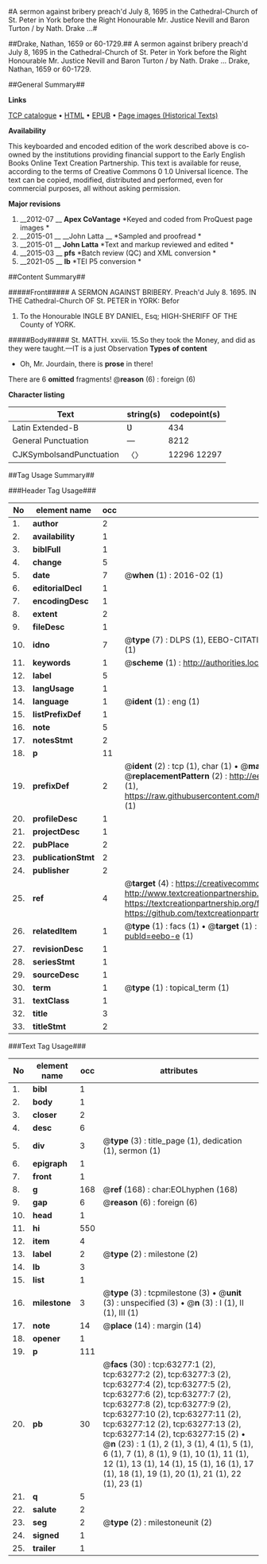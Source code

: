 #A sermon against bribery preach'd July 8, 1695 in the Cathedral-Church of St. Peter in York before the Right Honourable Mr. Justice Nevill and Baron Turton / by Nath. Drake ...#

##Drake, Nathan, 1659 or 60-1729.##
A sermon against bribery preach'd July 8, 1695 in the Cathedral-Church of St. Peter in York before the Right Honourable Mr. Justice Nevill and Baron Turton / by Nath. Drake ...
Drake, Nathan, 1659 or 60-1729.

##General Summary##

**Links**

[TCP catalogue](http://www.ota.ox.ac.uk/tcp/)  • 
[HTML](http://tei.it.ox.ac.uk/tcp/Texts-HTML/free/A36/A36514.html)  • 
[EPUB](http://tei.it.ox.ac.uk/tcp/Texts-EPUB/free/A36/A36514.epub) • 
[Page images (Historical Texts)](https://historicaltexts.jisc.ac.uk/eebo-12562773e)

**Availability**

This keyboarded and encoded edition of the work described above is co-owned by the
    institutions providing financial support to the Early English Books Online Text Creation
    Partnership. This text is available for reuse, according to the terms of  Creative Commons 0 1.0 Universal
    licence. The text can be copied, modified, distributed and performed, even for commercial
    purposes, all without asking permission.

**Major revisions**

1. __2012-07 __ __Apex CoVantage__ *Keyed and coded from ProQuest page images *
1. __2015-01 __ __John Latta __ *Sampled and proofread *
1. __2015-01 __ __John Latta__ *Text and markup reviewed and edited *
1. __2015-03 __ __pfs__ *Batch review (QC) and XML conversion *
1. __2021-05 __ __lb__ *TEI P5 conversion *

##Content Summary##

#####Front#####
A SERMON AGAINST BRIBERY. Preach'd July 8. 1695. IN THE Cathedral-Church OF St. PETER in YORK: Befor
1. To the Honourable INGLE BY DANIEL, Esq; HIGH-SHERIFF OF THE County of YORK.

#####Body#####
St. MATTH. xxviii. 15.So they took the Money, and did as they were taught.—IT is a just Observation 
**Types of content**

  * Oh, Mr. Jourdain, there is **prose** in there!

There are 6 **omitted** fragments! 
 @__reason__ (6) : foreign (6)

**Character listing**


|Text|string(s)|codepoint(s)|
|---|---|---|
|Latin Extended-B|Ʋ|434|
|General Punctuation|—|8212|
|CJKSymbolsandPunctuation|〈〉|12296 12297|

##Tag Usage Summary##

###Header Tag Usage###

|No|element name|occ|attributes|
|---|---|---|---|
|1.|__author__|2||
|2.|__availability__|1||
|3.|__biblFull__|1||
|4.|__change__|5||
|5.|__date__|7| @__when__ (1) : 2016-02 (1)|
|6.|__editorialDecl__|1||
|7.|__encodingDesc__|1||
|8.|__extent__|2||
|9.|__fileDesc__|1||
|10.|__idno__|7| @__type__ (7) : DLPS (1), EEBO-CITATION (1), VID (1), EEBO-PROQUEST (1), STC (2), OCLC (1)|
|11.|__keywords__|1| @__scheme__ (1) : http://authorities.loc.gov/ (1)|
|12.|__label__|5||
|13.|__langUsage__|1||
|14.|__language__|1| @__ident__ (1) : eng (1)|
|15.|__listPrefixDef__|1||
|16.|__note__|5||
|17.|__notesStmt__|2||
|18.|__p__|11||
|19.|__prefixDef__|2| @__ident__ (2) : tcp (1), char (1)  •  @__matchPattern__ (2) : ([0-9\-]+):([0-9IVX]+) (1), (.+) (1)  •  @__replacementPattern__ (2) : http://eebo.chadwyck.com/downloadtiff?vid=$1&page=$2 (1), https://raw.githubusercontent.com/textcreationpartnership/Texts/master/tcpchars.xml#$1 (1)|
|20.|__profileDesc__|1||
|21.|__projectDesc__|1||
|22.|__pubPlace__|2||
|23.|__publicationStmt__|2||
|24.|__publisher__|2||
|25.|__ref__|4| @__target__ (4) : https://creativecommons.org/publicdomain/zero/1.0/ (1), http://www.textcreationpartnership.org/docs/. (1), https://textcreationpartnership.org/faq/#faq05 (1), https://github.com/textcreationpartnership (1)|
|26.|__relatedItem__|1| @__type__ (1) : facs (1)  •  @__target__ (1) : https://data.historicaltexts.jisc.ac.uk/view?pubId=eebo-e (1)|
|27.|__revisionDesc__|1||
|28.|__seriesStmt__|1||
|29.|__sourceDesc__|1||
|30.|__term__|1| @__type__ (1) : topical_term (1)|
|31.|__textClass__|1||
|32.|__title__|3||
|33.|__titleStmt__|2||


###Text Tag Usage###

|No|element name|occ|attributes|
|---|---|---|---|
|1.|__bibl__|1||
|2.|__body__|1||
|3.|__closer__|2||
|4.|__desc__|6||
|5.|__div__|3| @__type__ (3) : title_page (1), dedication (1), sermon (1)|
|6.|__epigraph__|1||
|7.|__front__|1||
|8.|__g__|168| @__ref__ (168) : char:EOLhyphen (168)|
|9.|__gap__|6| @__reason__ (6) : foreign (6)|
|10.|__head__|1||
|11.|__hi__|550||
|12.|__item__|4||
|13.|__label__|2| @__type__ (2) : milestone (2)|
|14.|__lb__|3||
|15.|__list__|1||
|16.|__milestone__|3| @__type__ (3) : tcpmilestone (3)  •  @__unit__ (3) : unspecified (3)  •  @__n__ (3) : I (1), II (1), III (1)|
|17.|__note__|14| @__place__ (14) : margin (14)|
|18.|__opener__|1||
|19.|__p__|111||
|20.|__pb__|30| @__facs__ (30) : tcp:63277:1 (2), tcp:63277:2 (2), tcp:63277:3 (2), tcp:63277:4 (2), tcp:63277:5 (2), tcp:63277:6 (2), tcp:63277:7 (2), tcp:63277:8 (2), tcp:63277:9 (2), tcp:63277:10 (2), tcp:63277:11 (2), tcp:63277:12 (2), tcp:63277:13 (2), tcp:63277:14 (2), tcp:63277:15 (2)  •  @__n__ (23) : 1 (1), 2 (1), 3 (1), 4 (1), 5 (1), 6 (1), 7 (1), 8 (1), 9 (1), 10 (1), 11 (1), 12 (1), 13 (1), 14 (1), 15 (1), 16 (1), 17 (1), 18 (1), 19 (1), 20 (1), 21 (1), 22 (1), 23 (1)|
|21.|__q__|5||
|22.|__salute__|2||
|23.|__seg__|2| @__type__ (2) : milestoneunit (2)|
|24.|__signed__|1||
|25.|__trailer__|1||
